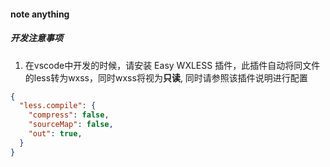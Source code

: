 #### note anything

##### 开发注意事项
1. 在vscode中开发的时候，请安装 Easy WXLESS 插件，此插件自动将同文件的less转为wxss，同时wxss将视为**只读**, 同时请参照该插件说明进行配置
```json
{
  "less.compile": {
    "compress": false,
    "sourceMap": false,
    "out": true,
  }
}
```
